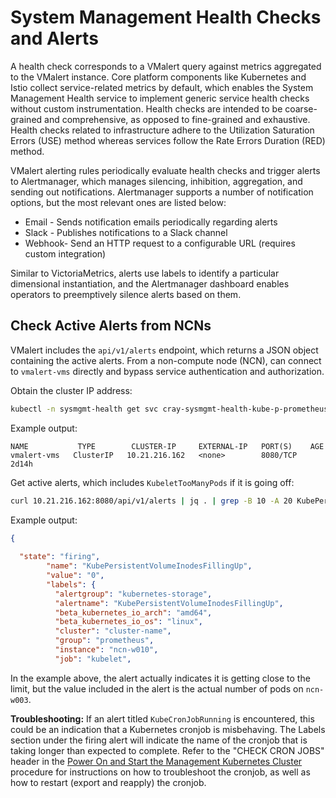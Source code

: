 # System Management Health Checks and Alerts

A health check corresponds to a VMalert query against metrics aggregated to the VMalert instance. Core platform
components like Kubernetes and Istio collect service-related metrics by default, which enables the System Management
Health service to implement generic service health checks without custom instrumentation. Health checks are intended to
be coarse-grained and comprehensive, as opposed to fine-grained and exhaustive. Health checks related to infrastructure
adhere to the Utilization Saturation Errors \(USE\) method whereas services follow the Rate Errors Duration \(RED\)
method.

VMalert alerting rules periodically evaluate health checks and trigger alerts to Alertmanager, which manages
silencing, inhibition, aggregation, and sending out notifications. Alertmanager supports a number of notification
options, but the most relevant ones are listed below:

- Email - Sends notification emails periodically regarding alerts
- Slack - Publishes notifications to a Slack channel
- Webhook- Send an HTTP request to a configurable URL \(requires custom integration\)

Similar to VictoriaMetrics, alerts use labels to identify a particular dimensional instantiation, and the
Alertmanager dashboard enables operators to preemptively silence alerts based on them.

## Check Active Alerts from NCNs

VMalert includes the `api/v1/alerts` endpoint, which returns a JSON object containing the active alerts. From a
non-compute node \(NCN\), can connect to `vmalert-vms` directly and bypass
service authentication and authorization.

Obtain the cluster IP address:

```bash
kubectl -n sysmgmt-health get svc cray-sysmgmt-health-kube-p-prometheus
```

Example output:

```text
NAME           TYPE        CLUSTER-IP     EXTERNAL-IP   PORT(S)    AGE
vmalert-vms   ClusterIP   10.21.216.162   <none>        8080/TCP   2d14h
```

Get active alerts, which includes `KubeletTooManyPods` if it is going off:

```bash
curl 10.21.216.162:8080/api/v1/alerts | jq . | grep -B 10 -A 20 KubePersistentVolumeInodesFillingUp
```

Example output:

```json
{
 
  "state": "firing",
        "name": "KubePersistentVolumeInodesFillingUp",
        "value": "0",
        "labels": {
          "alertgroup": "kubernetes-storage",
          "alertname": "KubePersistentVolumeInodesFillingUp",
          "beta_kubernetes_io_arch": "amd64",
          "beta_kubernetes_io_os": "linux",
          "cluster": "cluster-name",
          "group": "prometheus",
          "instance": "ncn-w010",
          "job": "kubelet",
```

In the example above, the alert actually indicates it is getting close to the limit, but the value included in the alert
is the actual number of pods on `ncn-w003`.

**Troubleshooting:** If an alert titled `KubeCronJobRunning` is encountered, this could be an indication that a
Kubernetes cronjob is misbehaving. The Labels section under the firing alert will indicate the name of the cronjob that
is taking longer than expected to complete. Refer to the "CHECK CRON JOBS" header in
the [Power On and Start the Management Kubernetes Cluster](../power_management/Power_On_and_Start_the_Management_Kubernetes_Cluster.md)
procedure for instructions on how to troubleshoot the cronjob, as well as how to restart \(export and reapply\) the
cronjob.
